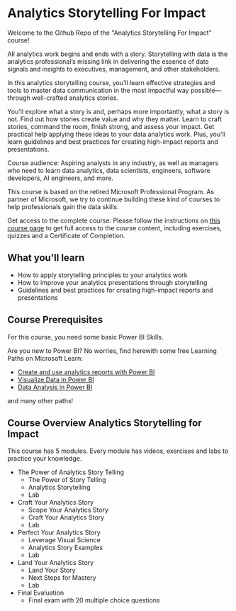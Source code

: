 # Analytics Storytelling For Impact

Welcome to the Github Repo of the "Analytics Storytelling For Impact" course!

All analytics work begins and ends with a story. Storytelling with data is the analytics professional’s missing link in delivering the essence of date signals and insights to executives, management, and other stakeholders.

In this analytics storytelling course, you’ll learn effective strategies and tools to master data communication in the most impactful way possible—through well-crafted analytics stories.

You'll explore what a story is and, perhaps more importantly, what a story is not. Find out how stories create value and why they matter. Learn to craft stories, command the room, finish strong, and assess your impact. Get practical help applying these ideas to your data analytics work. Plus, you'll learn guidelines and best practices for creating high-impact reports and presentations.

Course audience: Aspiring analysts in any industry, as well as managers who need to learn data analytics, data scientists, engineers, software developers, AI engineers, and more.

This course is based on the retired Microsoft Professional Program. As partner of Microsoft, we try to continue building these kind of courses to help professionals gain the data skills.

Get access to the complete course: Please follow the instructions on [this course page](https://www.datachangers.com/data-analysis-track/) to get full access to the course content, including exercises, quizzes and a Certificate of Completion.

## What you'll learn

* How to apply storytelling principles to your analytics work
* How to improve your analytics presentations through storytelling
* Guidelines and best practices for creating high-impact reports and presentations

## Course Prerequisites

For this course, you need some basic Power BI Skills.

Are you new to Power BI? No worries, find herewith some free Learning Paths on Microsoft Learn:

* [Create and use analytics reports with Power BI](https://docs.microsoft.com/en-us/learn/paths/create-use-analytics-reports-power-bi/?WT.mc_id=AI-MVP-5002978)
* [Visualize Data in Power BI](https://docs.microsoft.com/learn/paths/visualize-data-power-bi/?WT.mc_id=AI-MVP-5002978)
* [Data Analysis in Power BI](https://docs.microsoft.com/learn/paths/perform-analytics-power-bi/?WT.mc_id=AI-MVP-5002978)

and many other paths!

## Course Overview Analytics Storytelling for Impact

This course has 5 modules. Every module has videos, exercises and labs to practice your knowledge.

* The Power of Analytics Story Telling
    * The Power of Story Telling
    * Analytics Storytelling
    * Lab
* Craft Your Analytics Story
    * Scope Your Analytics Story
    * Craft Your Analytics Story
    * Lab
* Perfect Your Analytics Story
    * Leverage Visual Science
    * Analytics Story Examples
    * Lab
* Land Your Analytics Story
    * Land Your Story
    * Next Steps for Mastery
    * Lab
* Final Evaluation
    * Final exam with 20 multiple choice questions
